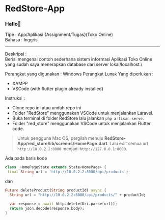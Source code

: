 # RedStore-App

### Hello👋

Tipe : App/Aplikasi {Assignment/Tugas}(Toko Online)\
Bahasa : Inggris

---

Deskripsi :\
  Berisi mengenai contoh sederhana sistem informasi Aplikasi Toko Online yang sudah saya menerapkan database dari server lokal/localhost.\

Perangkat yang digunakan : Windows 
Perangkat Lunak Yang diperlukan :
- XAMPP
- VSCode (with flutter plugin already installed)

Instruksi :
- Clone repo ini atau unduh repo ini
- Folder "RedStore" menggunakan VSCode untuk menjalankan Laravel.
- Buka terminal di folder RedStore lalu jalankan `php artisan serve`.
- Folder "red_store" menggunakan VSCode untuk menjalankan Flutter code. 
  
> Untuk pengguna Mac OS, pergilah menuju **RedStore-App/red_store/lib/screens/HomePage.dart**.
> Lalu edit semua url `http://10.0.2.2:8000` menjadi `http://127.0.0.1:8000`.

Ada pada baris kode
```dart
class _HomePageState extends State<HomePage> {
 final String url = 'http://10.0.2.2:8000/api/products';
```
dan 

```dart
Future deleteProduct(String productId) async {
  String url = "http://10.0.2.2:8000/api/products/" + productId;

  var response = await http.delete(Uri.parse(url));
  return json.decode(response.body);
}
```
